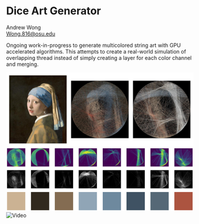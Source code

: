 # Dice Art Generator
Andrew Wong <br>
Wong.816@osu.edu

Ongoing work-in-progress to generate multicolored string art with GPU accelerated algorithms. This attempts to create a real-world simulation of overlapping thread instead of simply creating a layer for each color channel and merging.

![String](results/comparison.jpg)
![Chart](results/chart.jpg)
![Video](results/demo.gif)